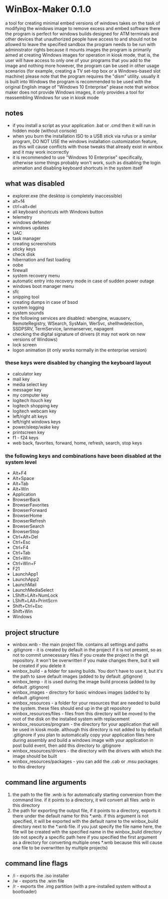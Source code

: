 # WinBox-Maker 0.1.0
a tool for creating minimal embed versions of windows
takes on the task of modifying the windows image to remove excess and embed software there
the program is perfect for windows builds designed for ATM terminals and other devices that unauthorized people have access to and should not be allowed to leave the specified sandbox
the program needs to be run with administrator rights because it mounts images
the program is primarily aimed at creating Windows images for operation in kiosk mode, that is, the user will have access to only one of your programs that you add to the image and nothing more
however, the program can be used in other usage scenarios (for example, creating a TV set-top box or a Windows-based slot machine)
please note that the program requires the "dism" utility. usually it is built into Windows
the program is recommended to be used with the original English image of "Windows 10 Enterprise"
please note that winbox maker does not provide Windows images, it only provides a tool for reassembling Windows for use in kiosk mode

## notes
* if you install a script as your application .bat or .cmd then it will run in hidden mode (without console)
* when you burn the installation ISO to a USB stick via rufus or a similar program, DO NOT USE the windows installation customization feature, as this will cause conflicts with those tweaks that already exist in winbox and it may work incorrectly
* it is recommended to use "Windows 10 Enterprise" specifically, otherwise some things probably won't work, such as disabling the login animation and disabling keyboard shortcuts in the system itself

## what was disabled
* explorer.exe (the desktop is completely inaccessible)
* alt+f4
* ctrl+alt+del
* all keyboard shortcuts with Windows button
* telemetry
* windows defender
* windows updates
* UAC
* task manager
* creating screenshots
* sticky keys
* check disk
* hibernation and fast loading
* oobe
* firewall
* system recovery menu
* automatic entry into recovery mode in case of sudden power outage
* windows boot manager menu
* sfc
* snipping tool
* creating dumps in case of bsod
* system logging
* system sounds
* the following services are disabled: wbengine, wuauserv, RemoteRegistry, WSearch, SysMain, WerSvc, shellhwdetection, SSDPSRV, TermService, lanmanserver, napagent
* checking the digital signature of drivers (it may not work on new versions of Windows)
* lock screen
* logon animation (it only works normally in the enterprise version)

### these keys were disabled by changing the keyboard layout
* calculator key
* mail key
* media select key
* messager key
* my computer key
* logitech itouch key
* logitech shopping key
* logitech webcam key
* left/right alt keys
* left/right windows keys
* power/sleep/wake key
* printscreen key
* f1 - f24 keys
* web back, favorites, forward, home, refresh, search, stop keys

### the following keys and combinations have been disabled at the system level
* Alt+F4
* Alt+Space
* Alt+Tab
* Alt+Win
* Application
* BrowserBack
* BrowserFavorites
* BrowserForward
* BrowserHome
* BrowserRefresh
* BrowserSearch
* BrowserStop
* Ctrl+Alt+Del
* Ctrl+Esc
* Ctrl+F4
* Ctrl+Tab
* Ctrl+Win
* Ctrl+Win+F
* F21
* LaunchApp1
* LaunchApp2
* LaunchMail
* LaunchMediaSelect
* LShift+LAlt+NumLock
* LShift+LAlt+PrintScrn
* Shift+Ctrl+Esc
* Shift+Win
* Windows

## project structure
* winbox.wnb - the main project file. contains all settings and paths
* .gitignore - it is created by default in the project if it is not present, so as not to commit unnecessary files if you create the project in the git repository. it won't be overwritten if you make changes there, but it will be created if you delete it
* winbox_build - a folder for saving builds. You don't have to use it, but it's the path to save default images (added to by default .gitignore)
* winbox_temp - it is used during the image build process (added to by default .gitignore)
* winbox_images - directory for basic windows images (added to by default .gitignore)
* winbox_resources - a folder for your resources that are needed to build the system. these files should end up in the git repository
* winbox_resources/files - files from this directory will be moved to the root of the disk on the installed system with replacement
* winbox_resources/program - the directory for your application that will be used in kiosk mode. although this directory is not added to by default .gitignore if you plan to automatically copy your application files here during assembly and build a windows image with your application in post build event, then add this directory to .gitignore
* winbox_resources/drivers - the directory with the drivers with which the image should be built
* winbox_resources/packages - you can add the .cab or .msu packages to this directory

## command line arguments
1. the path to the file .wnb is for automatically starting conversion from the command line. if it points to a directory, it will convert all files .wnb in this directory
2. the path for exporting the output file, if it points to a directory, exports it there under the default name for this *.wnb. if this argument is not specified, it will be exported with the default name to the winbox_build directory next to the *.wnb file. if you just specify the file name here, the file will be created with the specified name in the winbox_build directory (do not specify a specific path here if you specified the first argument as a directory for converting multiple ones *.wnb because this will cause one file to be overwritten by multiple projects)

## command line flags
* /i - exports the .iso installer
* /w - exports the .wim file
* /r - exports the .img partition (with a pre-installed system without a bootloader)
